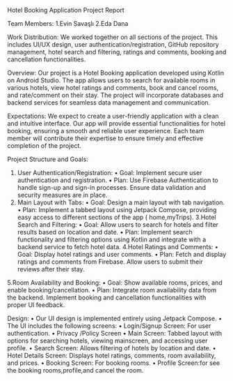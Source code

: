 Hotel Booking Application Project Report

Team Members:
1.Evin Savaşlı
2.Eda Dana


Work Distribution:
We worked together on all sections of the project. This includes UI/UX design, user authentication/registration, GitHub repository management, hotel search and filtering, ratings and comments, booking and cancellation functionalities.


Overview: Our project is a Hotel Booking application developed using Kotlin on Android Studio. The app allows users to search for available rooms in various hotels, view hotel ratings and comments, book and cancel rooms, and rate/comment on their stay. The project will incorporate databases and backend services for seamless data management and communication.

Expectations: We expect to create a user-friendly application with a clean and intuitive interface. Our app will provide essential functionalities for hotel booking, ensuring a smooth and reliable user experience. Each team member will contribute their expertise to ensure timely and effective completion of the project.


Project Structure and Goals:
1.	User Authentication/Registration:
•	Goal: Implement secure user authentication and registration.
•	Plan: Use Firebase Authentication to handle sign-up and sign-in processes. Ensure data validation and security measures are in place.
2.	Main Layout with Tabs:
•	Goal: Design a main layout with tab navigation.
•	Plan: Implement a tabbed layout using Jetpack Compose, providing easy access to different sections of the app ( home,myTrips).
       3.Hotel Search and Filtering:
•	Goal: Allow users to search for hotels and filter results based on location and date.
•	Plan: Implement search functionality and filtering options using Kotlin and integrate with a backend service to fetch hotel data.
        4.Hotel Ratings and Comments:
•	Goal: Display hotel ratings and user comments.
•	Plan: Fetch and display ratings and comments from Firebase. Allow users to submit their reviews after their stay.

5.Room Availability and Booking:
•	Goal: Show available rooms, prices, and enable booking/cancellation.
•	Plan: Integrate room availability data from the backend. Implement booking and cancellation functionalities with proper UI feedback.

Design:
•	Our UI design is implemented entirely using Jetpack Compose.
•	The UI includes the following screens:
•	Login/Signup Screen: For user authentication.
•	Privacy /Policy Screen
•	Main Screen: Tabbed layout with options for searching hotels, viewing mainscreen, and accessing user profile.
•	Search Screen: Allows filtering of hotels by location and date.
•	Hotel Details Screen: Displays hotel ratings, comments, room availability, and prices.
•	Booking Screen: For booking rooms.
•	Profile Screen:for see the booking rooms,profile,and cancel the room.

